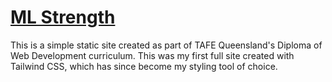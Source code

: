 # [ML Strength](https://j-boardman.github.io/des520at3/)
This is a simple static site created as part of TAFE Queensland's Diploma of Web Development curriculum. This was my first full site created with Tailwind CSS, which has since become my styling tool of choice.
